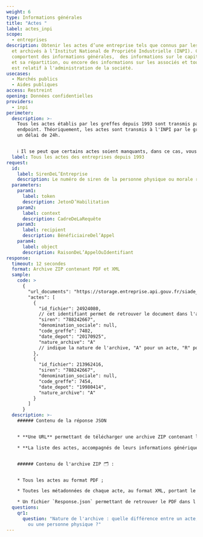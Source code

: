 ```yaml
---
weight: 6
type: Informations générales
title: "Actes "
label: actes_inpi
scope:
  - entreprises
description: Obtenir les actes d’une entreprise tels que connus par les greffes
  et archivés à l’Institut National de Propriété Industrielle (INPI). Ces actes
  comportent des informations générales,  des informations sur le capital social
  et sa répartition, ou encore des informations sur les associés et tout ce qui
  est relatif à l'administration de la société.
usecases:
  - Marchés publics
  - Aides publiques
access: Restreint
opening: Données confidentielles
providers:
  - inpi
perimeter:
  description: >-
    Tous les actes établis par les greffes depuis 1993 sont transmis par cet
    endpoint. Théoriquement, les actes sont transmis à l'INPI par le greffe dans
    un délai de 24h.


    ℹ️ Il se peut que certains actes soient manquants, dans ce cas, vous pouvez nous [envoyer un mail]([support@entreprise.api.gouv.fr](mailto:support@entreprise.api.gouv.fr)) avec le numéro de SIRET concerné. L'INPI peut tenter de nuémriser le document manquant.
  label: Tous les actes des entreprises depuis 1993
request:
  id:
    label: SirenDeL’Entreprise
    description: Le numéro de siren de la personne physique ou morale recherchée
  parameters:
    param1:
      label: token
      description: JetonD’Habilitation
    param2:
      label: context
      description: CadreDeLaRequête
    param3:
      label: recipient
      description: BénéficiaireDel’Appel
    param4:
      label: object
      description: RaisonDeL’AppelOuIdentifiant
response:
  timeout: 12 secondes
  format: Archive ZIP contenant PDF et XML
  sample:
    code: >
      {
        "url_documents": "https://storage.entreprise.api.gouv.fr/siade_dev/1565606929-1a01ac932854e5632c7534ff4c18e18ec2845ec0-all_documents.zip",
        "actes": [
          {
            "id_fichier": 24924080, 
            // cet identifiant permet de retrouver le document dans l'archive ZIP, à l'aide du fichier "Response.json" permettant de faire lien entre cet ID et le nom du PDF.
            "siren": "788242667",
            "denomination_sociale": null,
            "code_greffe": 7402,
            "date_depot": "20170925",
            "nature_archive": "A" 
            // indique la nature de l'archive, "A" pour un acte, "R" pour une ordonnance et "P" pour une personne physique.
          },
          {
            "id_fichier": 213962416,
            "siren": "788242667",
            "denomination_sociale": null,
            "code_greffe": 7454,
            "date_depot": "19980414",
            "nature_archive": "A"
          }
        ]
      }
  description: >-
    ###### Contenu de la réponse JSON


    * **Une URL** permettant de télécharger une archive ZIP contenant l'ensemble des actes de l'entité appelée ;

    * **La liste des actes, accompagnés de leurs informations génériques** (identifiant du fichier dans l'archive téléchargée, le code greffe, les dates de dépôt et la nature de l'archive.)


    ###### Contenu de l'archive ZIP 🗂 :


    * Tous les actes au format PDF ;

    * Toutes les métadonnées de chaque acte, au format XML, portant le même nom que le PDF associé ;

    * Un fichier `Response.json` permettant de retrouver le PDF dans l'archive à partir de l' `id_fichier` de l'acte indiqué dans la liste JSON des bilans.
  questions:
    qr1:
      question: "Nature de l'archive : quelle différence entre un acte, une ordonnance
        ou une personne physique ?"
---
```

